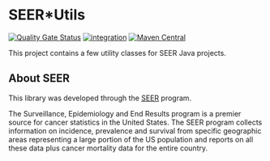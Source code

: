 # SEER*Utils

[![Quality Gate Status](https://sonarcloud.io/api/project_badges/measure?project=imsweb_seerutils&metric=alert_status)](https://sonarcloud.io/summary/new_code?id=imsweb_seerutils)
[![integration](https://github.com/imsweb/seerutils/workflows/integration/badge.svg)](https://github.com/imsweb/seerutils/actions)
[![Maven Central](https://img.shields.io/maven-central/v/com.imsweb/seerutils.svg?label=Maven%20Central)](https://central.sonatype.com/artifact/com.imsweb/seerutils)

This project contains a few utility classes for SEER Java projects.

## About SEER

This library was developed through the [SEER](http://seer.cancer.gov/) program.

The Surveillance, Epidemiology and End Results program is a premier source for cancer statistics in the United States.
The SEER program collects information on incidence, prevalence and survival from specific geographic areas representing
a large portion of the US population and reports on all these data plus cancer mortality data for the entire country.